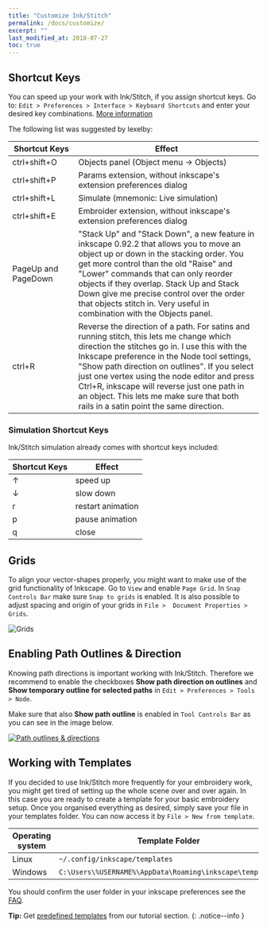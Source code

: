 ```yaml
---
title: "Customize Ink/Stitch"
permalink: /docs/customize/
excerpt: ""
last_modified_at: 2018-07-27
toc: true
---
```


## Shortcut Keys

You can speed up your work with Ink/Stitch, if you assign shortcut keys. Go to: `Edit > Preferences > Interface > Keyboard Shortcuts` and enter your desired key combinations. [More information](http://wiki.inkscape.org/wiki/index.php/Customizing_Inkscape)

The following list was suggested by lexelby:

Shortcut&nbsp;Keys | Effect
-------- | --------
<key>ctrl</key>+<key>shift</key>+<key>O</key> | Objects panel (Object menu -> Objects)
<key>ctrl</key>+<key>shift</key>+<key>P</key> | Params extension, without inkscape's extension preferences dialog
<key>ctrl</key>+<key>shift</key>+<key>L</key> | Simulate (mnemonic: Live simulation)
<key>ctrl</key>+<key>shift</key>+<key>E</key> | Embroider extension, without inkscape's extension preferences dialog
<key>PageUp</key> and <key>PageDown</key> | "Stack Up" and "Stack Down", a new feature in inkscape 0.92.2 that allows you to move an object up or down in the stacking order. You get more control than the old "Raise" and "Lower" commands that can only reorder objects if they overlap. Stack Up and Stack Down give me precise control over the order that objects stitch in. Very useful in combination with the Objects panel.
<key>ctrl</key>+<key>R</key> | Reverse the direction of a path. For satins and running stitch, this lets me change which direction the stitches go in. I use this with the Inkscape preference in the Node tool settings, "Show path direction on outlines". If you select just one vertex using the node editor and press Ctrl+R, inkscape will reverse just one path in an object. This lets me make sure that both rails in a satin point the same direction.



### Simulation Shortcut Keys
Ink/Stitch simulation already comes with shortcut keys included:

Shortcut Keys | Effect
-------- | --------
<key>↑</key> | speed up
<key>↓</key> | slow down
<key>r</key> | restart animation
<key>p</key> | pause animation
<key>q</key> | close

## Grids

To align your vector-shapes properly, you might want to make use of the grid functionality of Inkscape. Go to `View` and enable `Page Grid`. In `Snap Controls Bar` make sure `Snap to grids` is enabled. It is also possible to adjust spacing and origin of your grids in `File >  Document Properties > Grids`.

![Grids](https://user-images.githubusercontent.com/11083514/40359052-414d3554-5db9-11e8-8b49-3be75c5e9732.png)

## Enabling Path Outlines & Direction

Knowing path directions is important working with Ink/Stitch. Therefore we recommend to enable the checkboxes **Show path direction on outlines** and **Show temporary outline for selected paths** in `Edit > Preferences > Tools > Node`.

Make sure that also **Show path outline** is enabled in `Tool Controls Bar` as you can see in the image below.

[![Path outlines & directions](https://user-images.githubusercontent.com/11083514/40360721-f294ef0a-5dbe-11e8-9d4d-98f469ff1fba.png)](https://user-images.githubusercontent.com/11083514/40360721-f294ef0a-5dbe-11e8-9d4d-98f469ff1fba.png)

## Working with Templates

If you decided to use Ink/Stitch more frequently for your embroidery work, you might get tired of setting up the whole scene over and over again. In this case you are ready to create a template for your basic embroidery setup. Once you organised everything as desired, simply save your file in your templates folder. You can now access it by `File > New from template`.

Operating system|Template Folder
---|---
Linux|`~/.config/inkscape/templates`
Windows|`C:\Users\%USERNAME%\AppData\Roaming\inkscape\templates`

You should confirm the user folder in your inkscape preferences see the [FAQ](/docs/faq/#i-have-downloaded-and-unzipped-the-latest-release-where-do-i-put-it).

**Tip:** Get [predefined templates](/tutorials/resources/templates/) from our tutorial section.
{: .notice--info }

